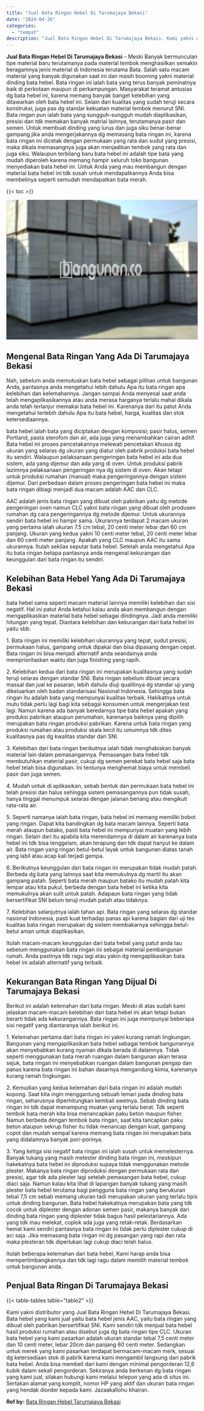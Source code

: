 ```yaml
---
title: "Jual Bata Ringan Hebel Di Tarumajaya Bekasi"
date: "2024-04-26"
categories: 
  - "tempat"
description: "Jual Bata Ringan Hebel Di Tarumajaya Bekasi. Kami yakni distributor yang Jual Bata Ringan Hebel Di Tarumajaya Bekasi. Bata hebel yang kami jual yaitu bata he..."
---
```


**Jual Bata Ringan Hebel Di Tarumajaya Bekasi** – Meski Banyak bermunculan tipe material baru terutamanya pada material tembok menghasilkan semakin beragamnya jenis material di Indonesia terutama Bata. Salah satu macam material yang banyak digunakan saat ini dan masih booming yakni material dinding bata hebel. Bata ringan ini ialah bata yang terus banyak peminatnya baik di perkotaan maupun di perkampungan. Masyarakat teramat antusias dg bata hebel ini, karena memang banyak banget kelebihan yang ditawarkan oleh bata hebel ini. Selain dari kualitas yang sudah teruji secara konstruksi, juga pas dg standar kekuatan material tembok menurut SNI. Bata ringan pun ialah bata yang sungguh-sungguh mudah diaplikasikan, presisi dan tdk memakan banyak matrial lainnya, terutamanya pasir dan semen. Untuk membuat dinding yang lurus dan juga siku benar-benar gampang jika anda mengerjakannya dg memasang bata ringan ini, karena bata ringan ini dicetak dengan permukaan yang rata dan sudut yang presisi, maka dikala memasangnya juga akan menjadikan tembok yang rata dan juga siku. Walaupun terbilang baru bata hebel ini adalah tipe bata yang mudah diperoleh karena memang hampir seluruh toko bangunan menyediakan bata hebel ini. Untuk Anda yang mau membangun dengan material bata hebel ini tdk susah untuk mendapatkannya Anda bisa membelinya seperti semudah mendapatkan bata merah.

{{< toc >}}

![Jual Bata Ringan Hebel Di Tarumajaya Bekasi](/images/jual-hebel-murah-37.png)

## Mengenal Bata Ringan Yang Ada Di Tarumajaya Bekasi

Nah, sebelum anda memutuskan bata hebel sebagai pilihan untuk bangunan Anda, pantasnya anda mengetahui lebih dahulu Apa itu bata ringan apa kelebihan dan kelemahannya. Jangan sampai Anda menyesal saat anda telah mengaplikasikannya atau anda merasa harganya terlalu mahal dikala anda telah terlanjur memakai bata hebel ini. Karenanya dari itu patut Anda mengetahui terlebih dahulu Apa itu bata hebel, harga, kualitas dan stok ketersediaannya.

bata hebel ialah bata yang diciptakan dengan komposisi; pasir halus, semen Portland, pasta sterofom dan air, ada juga yang menambahkan cairan aditif. Bata hebel ini proses pencetakannya melewati pencetakan khusus dg ukuran yang selaras dg ukuran yang diatur oleh pabrik produksi bata hebel itu sendiri. Walaupun pelaksanaan pengeringan bata hebel ini ada dua sistem, ada yang dijemur dan ada yang di oven. Untuk produksi pabrik lazimnya pelaksanaan pengeringan nya dg sistem di oven. Akan tetapi untuk produksi rumahan (manual) maka pengeringannya dengan sistem dijemur. Dari perbedaan dalam proses pengeringan bata hebel ini maka bata ringan dibagi menjadi dua macam adalah AAC dan CLC.

AAC adalah jenis bata ringan yang dibuat oleh pabrikan yaitu dg metode pengeringan oven namun CLC yakni bata ringan yang dibuat oleh produsen rumahan dg cara pengeringannya dg metode dijemur. Untuk ukurannya sendiri bata hebel ini hampir sama. Ukurannya terdapat 2 macam ukuran yang pertama ialah ukuran 7.5 cm tebal, 20 centi meter lebar dan 60 cm panjang. Ukuran yang kedua yakni 10 centi meter tebal, 20 centi meter lebar dan 60 centi meter panjang. Apakah yang CLC maupun AAC itu sama ukurannya. Itulah sekilas seputar bata hebel. Setelah anda mengetahui Apa itu bata ringan betapa pantasnya anda mengenal kekurangan dan keunggulan dari bata ringan itu sendiri.

## Kelebihan Bata Hebel Yang Ada Di Tarumajaya Bekasi

bata hebel sama seperti macam material lainnya memiliki kelebihan dan sisi negatif. Hal ini patut Anda ketahui kalau anda akan membangun dengan mengaplikasikan material bata hebel sebagai dindingnya. Jadi anda memiliki hitungan yang tepat. Diantara kelebihan dan kekurangan dari bata hebel ini yaitu sbb.

1\. Bata ringan ini memiliki kelebihan ukurannya yang tepat, sudut presisi, permukaan halus, gampang untuk dipakai dan bisa dipasang dengan cepat. Bata ringan ini bisa menjadi alternatif anda seandainya anda memprioritaskan waktu dan juga finishing yang rapih.

2\. Kelebihan kedua dari bata ringan ini merupakan kualitasnya yang sudah teruji selaras dengan standar SNI. Bata ringan sebelum dibuat secara massal dan jual ke pasaran, lebih dahulu diuji qualitinya dg standar uji yang dikeluarkan oleh badan standarisasi Nasional Indonesia. Sehingga bata ringan itu adalah bata yang mempunyai kualitas terbaik. Hakikatnya untuk mutu tidak perlu lagi bagi kita sebagai konsumen untuk mengerjakan test lagi. Namun karena ada banyak beredarnya tipe bata hebel apakah yang produksi pabrikan ataupun perumahan, karenanya baiknya yang dipilih merupakan bata ringan produksi pabrikan. Karena untuk bata ringan yang produksi rumahan atau produksi skala kecil itu umumnya tdk dites kualitasnya pas dg kwalitas standar dari SNI.

3\. Kelebihan dari bata ringan berikutnya ialah tidak menghabiskan banyak material lain dalam pemasangannya. Pemasangan bata hebel tdk membutuhkan material pasir, cukup dg semen perekat bata hebel saja bata hebel telah bisa digunakan. Ini tentunya menghemat biaya untuk membeli pasir dan juga semen.

4\. Mudah untuk di aplikasikan, sebab bentuk dan permukaan bata hebel ini telah presisi dan halus sehingga sistem pemasangannya pun tidak susah, hanya tinggal menumpuk selaras dengan jalanan benang atau mengikuti rata-rata air.

5\. Seperti namanya ialah bata ringan, bata hebel ini memang memiliki bobot yang ringan. Dapat kita bandingkan dg bata macam lainnya. Seperti bata merah ataupun batako, pasti bata hebel ini mempunyai muatan yang lebih ringan. Selain dari itu apabila kita merendamnya di dalam air karenanya bata hebel ini tdk bisa tenggelam, akan terapung dan tdk dapat hanyut ke dalam air. Bata ringan yang ringan betul-betul layak untuk bangunan diatas tanah yang labil atau acap kali terjadi gempa.

6\. Berikutnya keunggulan dari bata ringan ini merupakan tidak mudah patah. Berbeda dg bata yang lainnya saat kita memukulnya dg martil itu akan gampang patah. Seperti bata merah maupun batako itu mudah patah kita lempar atau kita pukul, berbeda dengan bata hebel ini ketika kita memukulnya akan sulit untuk patah. Adapaun bata ringan yang tidak bersertifikat SNI belum teruji mudah patah atau tidaknya.

7\. Kelebihan selanjutnya ialah tahan api. Bata ringan yang selaras dg standar nasional Indonesia, pasti kuat terhadap panas api karena bagian dari uji tes kualitas bata ringan merupakan dg sistem membakarnya sehingga betul-betul aman untuk diaplikasikan.

Itulah macam-macam keunggulan dari bata hebel yang patut anda tau sebelum menggunakan bata ringan ini sebagai material pembangunan rumah. Anda pastinya tdk ragu lagi atau yakin dg mengaplikasikan bata hebel ini adalah alternatif yang terbaik.

## Kekurangan Bata Ringan Yang Dijual Di Tarumajaya Bekasi

Berikut ini adalah kelemahan dari bata ringan. Meski di atas sudah kami jelaskan macam-macam kelebihan dari bata hebel ini akan tetapi bukan berarti tidak ada kekurangannya. Bata ringan ini juga mempunyai beberapa sisi negatif yang diantaranya ialah berikut ini.

1\. Kelemahan pertama dari bata ringan ini yakni kurang ramah lingkungan. Bangunan yang mengaplikasikan bata hebel sebagai tembok bangunannya akan menyebabkan kurang nyaman dikala berada di dalamnya. Tidak seperti menggunakan bata merah ruangan dalam bangunan akan terasa sejuk, bata ringan ini menyebabkan ruangan dalam bangunan pengap dan panas karena bata ringan ini bahan dasarnya mengandung kimia, karenanya kurang ramah lingkungan.

2\. Kemudian yang kedua kelemahan dari bata ringan ini adalah mudah kopong. Saat kita ingin menggantung sebuah lemari pada dinding bata ringan, seharusnya diperhitungkan kembali awetnya. Sebab dinding bata ringan ini tdk dapat menampung muatan yang terlalu berat. Tdk seperti tembok bata merah kita bisa menancapkan paku beton maupun fisher. Namun berbeda dengan tembok bata ringan, saat kita tancapkan paku beton ataupun sekrup fisher itu tidak menancap dengan kuat, gampang copot dan mudah sempal karena memang bata ringan ini merupakan bata yang didalamnya banyak pori-porinya.

3\. Yang ketiga sisi negatif bata ringan ini ialah susah untuk memelesternya. Banyak tukang yang masih melester dinding bata ringan ini, meskipun hakekatnya bata hebel ini diproduksi supaya tidak menggunakan metode plester. Makanya bata ringan diproduksi dengan permukaan rata dan presisi, agar tdk ada plester lagi setelah pemasangan bata hebel, cukup diaci saja. Namun kalau kita lihat di lapangan banyak tukang yang masih plester bata hebel terutama bagi pengguna bata ringan yang berukuran tebal 7,5 cm sebab memang ukuran tadi merupakan ukuran yang terlalu tipis untuk dinding bangunan. Bata hebel hakekatnya merupakan bata yang tdk cocok untuk diplester dengan adonan semen pasir, makanya banyak dari dinding bata ringan yang diplester tidak bagus hasil pelestariannya. Ada yang tdk mau melekat, coplok ada juga yang retak-retak. Berdasarkan hemat kami sendiri pantasnya bata ringan ini tidak perlu diplester cukup di aci saja. Jika memasang bata ringan ini dg pasangan yang rapi dan rata maka plesteran tdk diperlukan lagi cukup diaci telah halus.

Itulah beberapa kelemahan dari bata hebel, Kami harap anda bisa mempertimbangkannya dan tdk lagi ragu dalam memilih material tembok untuk bangunan anda.

## Penjual Bata Ringan Di Tarumajaya Bekasi

{{< table-tables table="table2" >}}

Kami yakni distributor yang Jual Bata Ringan Hebel Di Tarumajaya Bekasi. Bata hebel yang kami jual yaitu bata hebel jenis AAC, yaitu bata ringan yang dibuat oleh pabrikan bersertifikat SNI. Kami sendiri tdk menjual bata hebel hasil produksi rumahan atau disebut juga dg bata ringan tipe CLC. Ukuran bata hebel yang kami pasarkan adalah ukuran standar tebal 7,5 centi meter dan 10 centi meter, lebar 20cm dan panjang 60 centi meter. Sedangkan untuk merek yang kami pasarkan terdapat bermacam-macam merk, sesuai dg ketersediaan stok di pabrik karena kami mengambil langsung dari pabrik bata hebel. Anda bisa membeli dari kami dengan minimal pengorderan 12,6 kubik dalam sekali pengorderan. Sekiranya anda berkenan dg bata ringan yang kami jual, silakan hubungi kami melalui telepon yang ada di situs ini. Sertakan alamat yang komplit, nomor HP yang aktif dan ukuran bata ringan yang hendak diorder kepada kami. Jazaakallohu khairan.

**Ref by:** [Bata Ringan Hebel Tarumajaya Bekasi](https://id.wikipedia.org/wiki/Bata)
